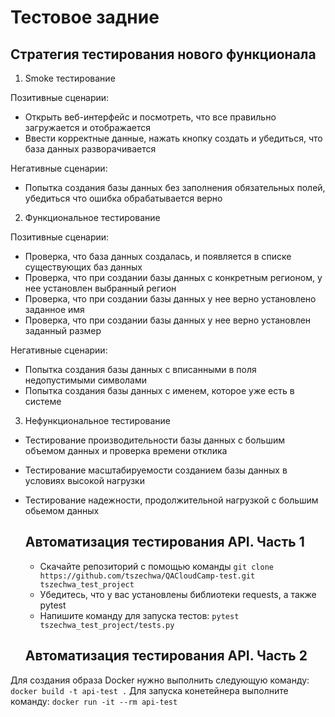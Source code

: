 # Тестовое задние
## Стратегия тестирования нового функционала

1. Smoke тестирование

Позитивные сценарии:
   - Открыть веб-интерфейс и посмотреть, что все правильно загружается и отображается
   - Ввести корректные данные, нажать кнопку создать и убедиться, что база данных разворачивается

Негативные сценарии:
- Попытка создания базы данных без заполнения обязательных полей, убедиться что ошибка обрабатывается верно

2. Функциональное тестирование
  
  Позитивные сценарии:
   - Проверка, что база данных создалась, и появляется в списке существующих баз данных
   - Проверка, что при создании базы данных с конкретным регионом, у нее установлен выбранный регион
   - Проверка, что при создании базы данных у нее верно установлено заданное имя
   - Проверка, что при создании базы данных у нее верно установлен заданный размер
  
  Негативные сценарии:
- Попытка создания базы данных с вписанными в поля недопустимыми символами
- Попытка создания базы данных с именем, которое уже есть в системе

3. Нефункциональное тестирование
- Тестирование производительности базы данных с большим объемом данных и проверка времени отклика
- Тестирование масштабируемости созданием базы данных в условиях высокой нагрузки
- Тестирование надежности, продолжительной нагрузкой с большим обьемом данных

  ## Автоматизация тестирования API. Часть 1

  - Скачайте репозиторий с помощью команды `git clone https://github.com/tszechwa/QACloudCamp-test.git tszechwa_test_project`
  - Убедитесь, что у вас установлены библиотеки requests, а также pytest
  - Напишите команду для запуска тестов: `pytest tszechwa_test_project/tests.py`
 
  ## Автоматизация тестирования API. Часть 2
Для создания образа Docker нужно выполнить следующую команду: `docker build -t api-test .`
Для запуска конетейнера выполните команду: `docker run -it --rm api-test`
